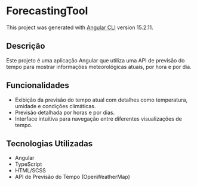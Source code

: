 # ForecastingTool

This project was generated with [Angular CLI](https://github.com/angular/angular-cli) version 15.2.11.

## Descrição

Este projeto é uma aplicação Angular que utiliza uma API de previsão do tempo para mostrar informações meteorológicas atuais, por hora e por dia.

## Funcionalidades

- Exibição da previsão do tempo atual com detalhes como temperatura, umidade e condições climáticas.
- Previsão detalhada por horas e por dias.
- Interface intuitiva para navegação entre diferentes visualizações de tempo.

## Tecnologias Utilizadas

- Angular
- TypeScript
- HTML/SCSS
- API de Previsão do Tempo (OpenWeatherMap)
